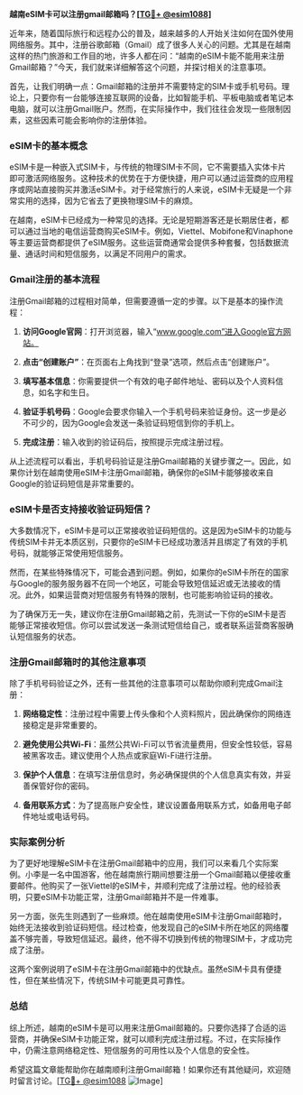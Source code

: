 **越南eSIM卡可以注册gmail邮箱吗？[[TG💪+ @esim1088](https://t.me/s/esim1088)]**

近年来，随着国际旅行和远程办公的普及，越来越多的人开始关注如何在国外使用网络服务。其中，注册谷歌邮箱（Gmail）成了很多人关心的问题。尤其是在越南这样的热门旅游和工作目的地，许多人都在问：“越南的eSIM卡能不能用来注册Gmail邮箱？”今天，我们就来详细解答这个问题，并探讨相关的注意事项。

首先，让我们明确一点：Gmail邮箱的注册并不需要特定的SIM卡或手机号码。理论上，只要你有一台能够连接互联网的设备，比如智能手机、平板电脑或者笔记本电脑，就可以注册Gmail账户。然而，在实际操作中，我们往往会发现一些限制因素，这些因素可能会影响你的注册体验。

### eSIM卡的基本概念

eSIM卡是一种嵌入式SIM卡，与传统的物理SIM卡不同，它不需要插入实体卡片即可激活网络服务。这种技术的优势在于方便快捷，用户可以通过运营商的应用程序或网站直接购买并激活eSIM卡。对于经常旅行的人来说，eSIM卡无疑是一个非常实用的选择，因为它省去了更换物理SIM卡的麻烦。

在越南，eSIM卡已经成为一种常见的选择。无论是短期游客还是长期居住者，都可以通过当地的电信运营商购买eSIM卡。例如，Viettel、Mobifone和Vinaphone等主要运营商都提供了eSIM服务。这些运营商通常会提供多种套餐，包括数据流量、通话时间和短信服务，以满足不同用户的需求。

### Gmail注册的基本流程

注册Gmail邮箱的过程相对简单，但需要遵循一定的步骤。以下是基本的操作流程：

1. **访问Google官网**：打开浏览器，输入“www.google.com”进入Google官方网站。
   
2. **点击“创建账户”**：在页面右上角找到“登录”选项，然后点击“创建账户”。

3. **填写基本信息**：你需要提供一个有效的电子邮件地址、密码以及个人资料信息，如名字和生日。

4. **验证手机号码**：Google会要求你输入一个手机号码来验证身份。这一步是必不可少的，因为Google会发送一条验证码短信到你的手机上。

5. **完成注册**：输入收到的验证码后，按照提示完成注册过程。

从上述流程可以看出，手机号码验证是注册Gmail邮箱的关键步骤之一。因此，如果你计划在越南使用eSIM卡注册Gmail邮箱，确保你的eSIM卡能够接收来自Google的验证码短信是非常重要的。

### eSIM卡是否支持接收验证码短信？

大多数情况下，eSIM卡是可以正常接收验证码短信的。这是因为eSIM卡的功能与传统SIM卡并无本质区别，只要你的eSIM卡已经成功激活并且绑定了有效的手机号码，就能够正常使用短信服务。

然而，在某些特殊情况下，可能会遇到问题。例如，如果你的eSIM卡所在的国家与Google的服务服务器不在同一个地区，可能会导致短信延迟或无法接收的情况。此外，如果运营商对短信服务有特殊的限制，也可能影响验证码的接收。

为了确保万无一失，建议你在注册Gmail邮箱之前，先测试一下你的eSIM卡是否能够正常接收短信。你可以尝试发送一条测试短信给自己，或者联系运营商客服确认短信服务的状态。

### 注册Gmail邮箱时的其他注意事项

除了手机号码验证之外，还有一些其他的注意事项可以帮助你顺利完成Gmail注册：

1. **网络稳定性**：注册过程中需要上传头像和个人资料照片，因此确保你的网络连接稳定是非常重要的。

2. **避免使用公共Wi-Fi**：虽然公共Wi-Fi可以节省流量费用，但安全性较低，容易被黑客攻击。建议使用个人热点或家庭Wi-Fi进行注册。

3. **保护个人信息**：在填写注册信息时，务必确保提供的个人信息真实有效，并妥善保管好你的密码。

4. **备用联系方式**：为了提高账户安全性，建议设置备用联系方式，如备用电子邮件地址或电话号码。

### 实际案例分析

为了更好地理解eSIM卡在注册Gmail邮箱中的应用，我们可以来看几个实际案例。小李是一名中国游客，他在越南旅行期间想要注册一个Gmail邮箱以便接收重要邮件。他购买了一张Viettel的eSIM卡，并顺利完成了注册过程。他的经验表明，只要eSIM卡功能正常，注册Gmail邮箱并不是一件难事。

另一方面，张先生则遇到了一些麻烦。他在越南使用eSIM卡注册Gmail邮箱时，始终无法接收到验证码短信。经过检查，他发现自己的eSIM卡所在地区的网络覆盖不够完善，导致短信延迟。最终，他不得不切换到传统的物理SIM卡，才成功完成了注册。

这两个案例说明了eSIM卡在注册Gmail邮箱中的优缺点。虽然eSIM卡具有便捷性，但在某些情况下，传统SIM卡可能更具可靠性。

### 总结

综上所述，越南的eSIM卡是可以用来注册Gmail邮箱的。只要你选择了合适的运营商，并确保eSIM卡功能正常，就可以顺利完成注册过程。不过，在实际操作中，仍需注意网络稳定性、短信服务的可用性以及个人信息的安全性。

希望这篇文章能帮助你在越南顺利注册Gmail邮箱！如果你还有其他疑问，欢迎随时留言讨论。[[TG💪+ @esim1088](https://t.me/s/esim1088) ![Image](https://i.postimg.cc/4NQfJmqS/Snipaste-2025-05-13-00-14-12.png)]
